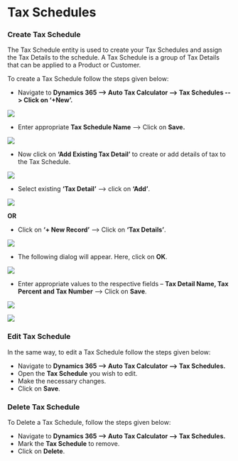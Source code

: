# Tax Schedules

### Create Tax Schedule

The Tax Schedule entity is used to create your Tax Schedules and assign the Tax Details to the schedule. A Tax Schedule is a group of Tax Details that can be applied to a Product or Customer.

To create a Tax Schedule follow the steps given below:

* Navigate to **Dynamics 365 --> Auto Tax Calculator --> Tax Schedules --> Click on ‘+New’.**

![](<../../../.gitbook/assets/Tax Sch\_1 (1).png>)

* Enter appropriate **Tax Schedule Name** --> Click on **Save.**

![](<../../../.gitbook/assets/Tax Sch\_2.png>)

* Now click on **‘Add Existing Tax Detail’** to create or add details of tax to the Tax Schedule.

![](<../../../.gitbook/assets/Tax Sch\_3.png>)

* Select existing **‘Tax Detail’** --> click on **‘Add’**.&#x20;

![](<../../../.gitbook/assets/Tax Sch\_6 (1).png>)

**OR**

* Click on **‘+ New Record’** --> Click on **‘Tax Details’**.

![](<../../../.gitbook/assets/Tax Sch\_7.png>)

* The following dialog will appear. Here, click on **OK**.

![](<../../../.gitbook/assets/Tax Sch\_8 (1).png>)

* Enter appropriate values to the respective fields – **Tax Detail Name, Tax Percent and Tax Number** --> Click on **Save**.

![](<../../../.gitbook/assets/Tax Sch\_1.png>)

![](<../../../.gitbook/assets/Tax Sch\_2 (2).png>)

### Edit Tax Schedule

In the same way, to edit a Tax Schedule follow the steps given below:&#x20;

* Navigate to **Dynamics 365 --> Auto Tax Calculator --> Tax Schedules.**&#x20;
* Open the **Tax Schedule** you wish to edit.&#x20;
* Make the necessary changes.&#x20;
* Click on **Save**.

### Delete Tax Schedule

To Delete a Tax Schedule, follow the steps given below:&#x20;

* Navigate to **Dynamics 365 --> Auto Tax Calculator --> Tax Schedules.**&#x20;
* Mark the **Tax Schedule** to remove.&#x20;
* Click on **Delete**.

